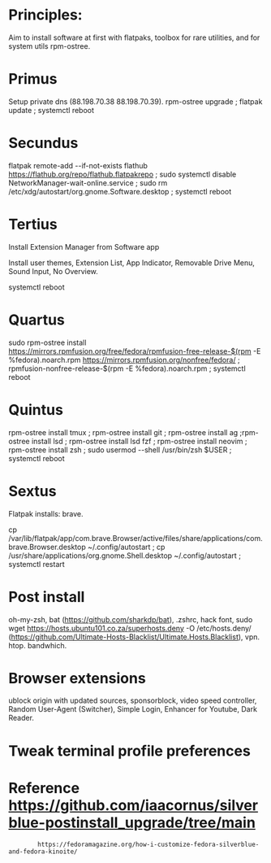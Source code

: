 # Principles: 
Aim to install software at first with flatpaks, toolbox for rare utilities, and for system utils rpm-ostree.

# Primus
Setup private dns (88.198.70.38	88.198.70.39).
rpm-ostree upgrade ; flatpak update ; systemctl reboot 

# Secundus 
flatpak remote-add --if-not-exists flathub https://flathub.org/repo/flathub.flatpakrepo ;
sudo systemctl disable NetworkManager-wait-online.service ; sudo rm /etc/xdg/autostart/org.gnome.Software.desktop ; systemctl reboot

# Tertius
Install Extension Manager from Software app 

Install user themes, Extension List, App Indicator, Removable Drive Menu, Sound Input, No Overview.

systemctl reboot

# Quartus 

sudo rpm-ostree install https://mirrors.rpmfusion.org/free/fedora/rpmfusion-free-release-$(rpm -E %fedora).noarch.rpm https://mirrors.rpmfusion.org/nonfree/fedora/ ; rpmfusion-nonfree-release-$(rpm -E %fedora).noarch.rpm ; systemctl reboot

# Quintus

rpm-ostree install tmux ; rpm-ostree install git ; rpm-ostree install ag ;rpm-ostree install lsd ; rpm-ostree install lsd fzf ; rpm-ostree install neovim ; rpm-ostree install zsh ; sudo usermod --shell /usr/bin/zsh $USER ;  systemctl reboot

# Sextus

Flatpak installs: brave.

cp /var/lib/flatpak/app/com.brave.Browser/active/files/share/applications/com.brave.Browser.desktop ~/.config/autostart ;
cp /usr/share/applications/org.gnome.Shell.desktop ~/.config/autostart ; systemctl restart

# Post install 

oh-my-zsh, bat (https://github.com/sharkdp/bat), .zshrc, hack font, sudo wget https://hosts.ubuntu101.co.za/superhosts.deny -O /etc/hosts.deny/ (https://github.com/Ultimate-Hosts-Blacklist/Ultimate.Hosts.Blacklist), vpn. htop. bandwhich.

# Browser extensions 
ublock origin with updated sources, sponsorblock, video speed controller, Random User-Agent (Switcher), Simple Login, Enhancer for Youtube, Dark Reader.

# Tweak terminal profile preferences

# Reference https://github.com/iaacornus/silverblue-postinstall_upgrade/tree/main
            https://fedoramagazine.org/how-i-customize-fedora-silverblue-and-fedora-kinoite/
